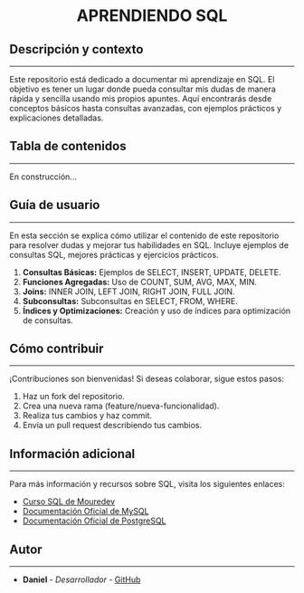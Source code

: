 <h1 align="center"> APRENDIENDO SQL</h1>

## Descripción y contexto
---
Este repositorio está dedicado a documentar mi aprendizaje en SQL. El objetivo es tener un lugar donde pueda consultar mis dudas de manera rápida y sencilla usando mis propios apuntes. Aquí encontrarás desde conceptos básicos hasta consultas avanzadas, con ejemplos prácticos y explicaciones detalladas.

## Tabla de contenidos
---
En construcción...

## Guía de usuario
---
En esta sección se explica cómo utilizar el contenido de este repositorio para resolver dudas y mejorar tus habilidades en SQL. Incluye ejemplos de consultas SQL, mejores prácticas y ejercicios prácticos.

1. **Consultas Básicas:** Ejemplos de SELECT, INSERT, UPDATE, DELETE.
2. **Funciones Agregadas:** Uso de COUNT, SUM, AVG, MAX, MIN.
3. **Joins:** INNER JOIN, LEFT JOIN, RIGHT JOIN, FULL JOIN.
4. **Subconsultas:** Subconsultas en SELECT, FROM, WHERE.
5. **Índices y Optimizaciones:** Creación y uso de índices para optimización de consultas.

## Cómo contribuir
---
¡Contribuciones son bienvenidas! Si deseas colaborar, sigue estos pasos:

1. Haz un fork del repositorio.
2. Crea una nueva rama (feature/nueva-funcionalidad).
3. Realiza tus cambios y haz commit.
4. Envía un pull request describiendo tus cambios.

## Información adicional
---
Para más información y recursos sobre SQL, visita los siguientes enlaces:

- [Curso SQL de Mouredev](https://github.com/mouredev/hello-sql)
- [Documentación Oficial de MySQL](https://dev.mysql.com/doc/)
- [Documentación Oficial de PostgreSQL](https://www.postgresql.org/docs/)

## Autor
---
- **Daniel** - *Desarrollador* - [GitHub](https://github.com/Trufoplus)

